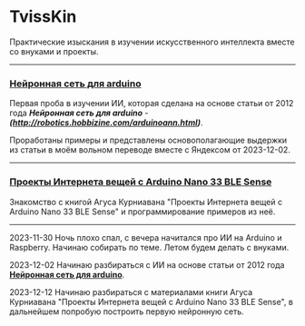 # TvissKin
Практические изыскания в изучении искусственного интеллекта вместе со внуками и проекты.

---

### [Нейронная сеть для arduino](FirstMeeting/FirstMeeting.md) 

Первая проба в изучении ИИ, которая сделана на основе статьи от 2012 года ***Нейронная сеть для arduino*** - ***(http://robotics.hobbizine.com/arduinoann.html)***. 

Проработаны примеры и представлены основополагающие выдержки из статьи в моём вольном переводе вместе с Яндексом от 2023-12-02.

---


### [Проекты Интернета вещей с Arduino Nano 33 BLE Sense](ArduinoNano33BLESense/ArduinoNano33BLESense.md) 

Знакомство с книгой Агуса Курниавана "Проекты Интернета вещей с Arduino Nano 33 BLE Sense" и программирование примеров из неё. 

---

2023-11-30 Ночь плохо спал, с вечера начитался про ИИ на Arduino и Raspberry. Начинаю собирать по теме. Летом будем делать с внуками.

2023-12-02 Начинаю разбираться с ИИ на основе статьи от 2012 года **[ Нейронная сеть для arduino](http://robotics.hobbizine.com/arduinoann.html)**.

2023-12-12 Начинаю разбираться с материалами книги Агуса Курниавана "Проекты Интернета вещей с Arduino Nano 33 BLE Sense", в дальнейшем попробую построить первую нейронную сеть.




